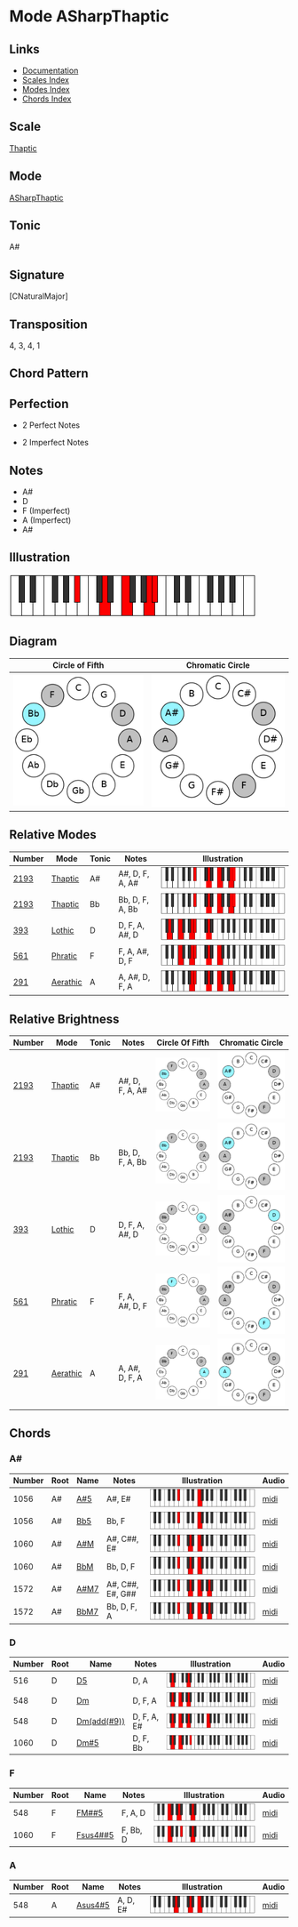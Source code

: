 # Mode ASharpThaptic

## Links

- [Documentation](README.md)
- [Scales Index](Scales.md)
- [Modes Index](Modes.md)
- [Chords Index](Chords.md)

## Scale

[Thaptic](ScaleThaptic.md)

## Mode

[ASharpThaptic](ModeASharpThaptic.md)

## Tonic

A#

## Signature

[CNaturalMajor]

## Transposition

4, 3, 4, 1

## Chord Pattern



## Perfection

 - 2 Perfect Notes

 - 2 Imperfect Notes

## Notes

- A#
- D
- F (Imperfect)
- A (Imperfect)
- A#

## Illustration

![ASharpThaptic](ModeASharpThaptic.png)

## Diagram

| Circle of Fifth | Chromatic Circle |
|-----------------|------------------|
| ![ASharpThaptic](CircleOfFifthModeASharpThaptic.png) | ![ASharpThaptic](ChromaticCircleModeASharpThaptic.png) |
## Relative Modes

| Number | Mode | Tonic | Notes | Illustration |
|--------|------|-------|-------|--------------|
| [2193](https://ianring.com/musictheory/scales/2193) | [Thaptic](ModeThaptic.md) | A# | A#, D, F, A, A# | ![ASharpThaptic](ModeASharpThaptic.png) |
| [2193](https://ianring.com/musictheory/scales/2193) | [Thaptic](ModeThaptic.md) | Bb | Bb, D, F, A, Bb | ![BFlatThaptic](ModeBFlatThaptic.png) |
| [393](https://ianring.com/musictheory/scales/393) | [Lothic](ModeLothic.md) | D | D, F, A, A#, D | ![DNaturalLothic](ModeDNaturalLothic.png) |
| [561](https://ianring.com/musictheory/scales/561) | [Phratic](ModePhratic.md) | F | F, A, A#, D, F | ![FNaturalPhratic](ModeFNaturalPhratic.png) |
| [291](https://ianring.com/musictheory/scales/291) | [Aerathic](ModeAerathic.md) | A | A, A#, D, F, A | ![ANaturalAerathic](ModeANaturalAerathic.png) |
## Relative Brightness

| Number | Mode | Tonic | Notes | Circle Of Fifth | Chromatic Circle |
|--------|------|-------|-------|-----------------|------------------|
| [2193](https://ianring.com/musictheory/scales/2193) | [Thaptic](ModeThaptic.md) | A# | A#, D, F, A, A# | ![ASharpThaptic](CircleOfFifthModeASharpThaptic.png) | ![ASharpThaptic](ChromaticCircleModeASharpThaptic.png) 
| [2193](https://ianring.com/musictheory/scales/2193) | [Thaptic](ModeThaptic.md) | Bb | Bb, D, F, A, Bb | ![BFlatThaptic](CircleOfFifthModeBFlatThaptic.png) | ![BFlatThaptic](ChromaticCircleModeBFlatThaptic.png) 
| [393](https://ianring.com/musictheory/scales/393) | [Lothic](ModeLothic.md) | D | D, F, A, A#, D | ![DNaturalLothic](CircleOfFifthModeDNaturalLothic.png) | ![DNaturalLothic](ChromaticCircleModeDNaturalLothic.png) 
| [561](https://ianring.com/musictheory/scales/561) | [Phratic](ModePhratic.md) | F | F, A, A#, D, F | ![FNaturalPhratic](CircleOfFifthModeFNaturalPhratic.png) | ![FNaturalPhratic](ChromaticCircleModeFNaturalPhratic.png) 
| [291](https://ianring.com/musictheory/scales/291) | [Aerathic](ModeAerathic.md) | A | A, A#, D, F, A | ![ANaturalAerathic](CircleOfFifthModeANaturalAerathic.png) | ![ANaturalAerathic](ChromaticCircleModeANaturalAerathic.png) 

## Chords

### A#

| Number | Root | Name | Notes | Illustration | Audio |
|--------|------|------|-------|--------------|-------|
| 1056 | A# | [A#5](ChordASharpPowerChord.md) | A#, E# | ![A#5](ChordASharpPowerChordRootPosition.png) | [midi](ChordASharpPowerChordRootPosition.mid) |
| 1056 | A# | [Bb5](ChordBFlatPowerChord.md) | Bb, F | ![Bb5](ChordBFlatPowerChordRootPosition.png) | [midi](ChordBFlatPowerChordRootPosition.mid) |
| 1060 | A# | [A#M](ChordASharpMajor.md) | A#, C##, E# | ![A#M](ChordASharpMajorRootPosition.png) | [midi](ChordASharpMajorRootPosition.mid) |
| 1060 | A# | [BbM](ChordBFlatMajor.md) | Bb, D, F | ![BbM](ChordBFlatMajorRootPosition.png) | [midi](ChordBFlatMajorRootPosition.mid) |
| 1572 | A# | [A#M7](ChordASharpMajorSeventh.md) | A#, C##, E#, G## | ![A#M7](ChordASharpMajorSeventhRootPosition.png) | [midi](ChordASharpMajorSeventhRootPosition.mid) |
| 1572 | A# | [BbM7](ChordBFlatMajorSeventh.md) | Bb, D, F, A | ![BbM7](ChordBFlatMajorSeventhRootPosition.png) | [midi](ChordBFlatMajorSeventhRootPosition.mid) |

### D

| Number | Root | Name | Notes | Illustration | Audio |
|--------|------|------|-------|--------------|-------|
| 516 | D | [D5](ChordDNaturalPowerChord.md) | D, A | ![D5](ChordDNaturalPowerChordRootPosition.png) | [midi](ChordDNaturalPowerChordRootPosition.mid) |
| 548 | D | [Dm](ChordDNaturalMinor.md) | D, F, A | ![Dm](ChordDNaturalMinorRootPosition.png) | [midi](ChordDNaturalMinorRootPosition.mid) |
| 548 | D | [Dm(add(#9))](ChordDNaturalMinorAddSharpNinth.md) | D, F, A, E# | ![Dm(add(#9))](ChordDNaturalMinorAddSharpNinthRootPosition.png) | [midi](ChordDNaturalMinorAddSharpNinthRootPosition.mid) |
| 1060 | D | [Dm#5](ChordDNaturalMinorSharpFifth.md) | D, F, Bb | ![Dm#5](ChordDNaturalMinorSharpFifthRootPosition.png) | [midi](ChordDNaturalMinorSharpFifthRootPosition.mid) |

### F

| Number | Root | Name | Notes | Illustration | Audio |
|--------|------|------|-------|--------------|-------|
| 548 | F | [FM##5](ChordFNaturalMajorDoubleSharpFifth.md) | F, A, D | ![FM##5](ChordFNaturalMajorDoubleSharpFifthRootPosition.png) | [midi](ChordFNaturalMajorDoubleSharpFifthRootPosition.mid) |
| 1060 | F | [Fsus4##5](ChordFNaturalSuspendedFourthDoubleSharpFifth.md) | F, Bb, D | ![Fsus4##5](ChordFNaturalSuspendedFourthDoubleSharpFifthRootPosition.png) | [midi](ChordFNaturalSuspendedFourthDoubleSharpFifthRootPosition.mid) |

### A

| Number | Root | Name | Notes | Illustration | Audio |
|--------|------|------|-------|--------------|-------|
| 548 | A | [Asus4#5](ChordANaturalSuspendedFourthSharpFifth.md) | A, D, E# | ![Asus4#5](ChordANaturalSuspendedFourthSharpFifthRootPosition.png) | [midi](ChordANaturalSuspendedFourthSharpFifthRootPosition.mid) |

